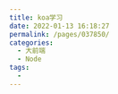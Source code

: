 ```yaml
---
title: koa学习
date: 2022-01-13 16:18:27
permalink: /pages/037850/
categories:
  - 大前端
  - Node
tags:
  - 
---
```

